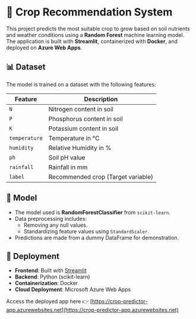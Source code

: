 # 🌾 Crop Recommendation System

This project predicts the most suitable crop to grow based on soil nutrients and weather conditions using a **Random Forest** machine learning model. The application is built with **Streamlit**, containerized with **Docker**, and deployed on **Azure Web Apps**.

## 📊 Dataset

The model is trained on a dataset with the following features:

| Feature       | Description                           |
|---------------|---------------------------------------|
| `N`           | Nitrogen content in soil              |
| `P`           | Phosphorus content in soil            |
| `K`           | Potassium content in soil             |
| `temperature` | Temperature in °C                     |
| `humidity`    | Relative Humidity in %                |
| `ph`          | Soil pH value                         |
| `rainfall`    | Rainfall in mm                        |
| `label`       | Recommended crop (Target variable)    |

## 🧠 Model

- The model used is **RandomForestClassifier** from `scikit-learn`.
- Data preprocessing includes:
  - Removing any null values.
  - Standardizing feature values using `StandardScaler`.
- Predictions are made from a dummy DataFrame for demonstration.

## 🚀 Deployment

- **Frontend**: Built with [Streamlit](https://streamlit.io/)
- **Backend**: Python (scikit-learn)
- **Containerization**: Docker
- **Cloud Deployment**: Microsoft Azure Web Apps

Access the deployed app here 👉 [https://crop-predictor-app.azurewebsites.net](https://crop-predictor-app.azurewebsites.net)

